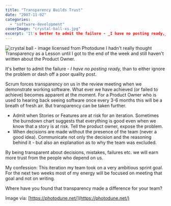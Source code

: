 ```yaml
---
title: "Transparency Builds Trust"
date: "2007-11-02"
categories: 
  - "software-development"
coverImage: "crystal-ball-xs.jpg"
excerpt: 'It's better to admit the failure - _I have no posting ready,_ than to either ignore the'
---
```


![crystal ball - image licensed from Photodune](src/content/blog/transparency-bu/images/crystal-ball-xs.jpg) I hadn't really thought Transparency as a Lesson until I got to the end of the week and still haven't written about the Product Owner.

It's better to admit the failure - _I have no posting ready,_ than to either ignore the problem or dash off a poor quality post.

Scrum forces transparency on us in the review meeting when we demonstrate working software. What ever we have achieved (or failed to achieve) becomes apparent at the moment. For a Product Owner who is used to hearing back seeing software once every 3-6 months this will be a breath of fresh air. But transparency can be taken further.

- Admit when Stories or Features are at risk for an iteration. Sometimes the burndown chart suggests that everything is good even when we know that a story is at risk. Tell the product owner, expose the problem.
- When decisions are made without the presence of the team (never a good idea). Communicate not only the decision and the reasoning behind it - but also an explanation as to why the team was excluded.

By being transparent about decisions, mistakes, failures etc. we will earn more trust from the people who depend on us.

My confession: This iteration my team took on a very ambitious sprint goal. For the next two weeks most of my energy will be focused on meeting that goal and not on writing.

Where have you found that transparency made a difference for your team?

Image via: [https://photodune.net/](https://photodune.net/)
